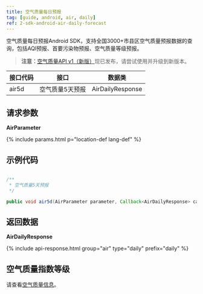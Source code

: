 ```yaml
---
title: 空气质量每日预报
tag: [guide, android, air, daily]
ref: 2-sdk-android-air-daily-forecast
---
```


空气质量每日预报Android SDK，支持全国3000+市县区空气质量预报数据的查询，包括AQI预报、首要污染物预报、空气质量等级预报。

> **注意：**[空气质量API v1（新版）](/docs/api/air-quality/)现已发布，请尝试使用并升级到新版本。

| 接口代码| 接口             | 数据类       |
| ------------------- | -------- | ------------ |
| air5d| 空气质量5天预报  | AirDailyResponse |

## 请求参数

**AirParameter**

{% include params.html p="location-def lang-def" %}

## 示例代码

```java

/**
 * 空气质量5天预报
 */

public void air5d(AirParameter parameter, Callback<AirDailyResponse> callback);

```

## 返回数据

**AirDailyResponse**

{% include api-response.html group="air" type="daily"  prefix="daily" %}

<!-- | 属性        | 说明                       | 示例值                |
| ----------- | -------------------------- | --------------------- |
| getCode     | 参考[状态码](/docs/resource/status-code/)                    | 200  |
| getUpdateTime | 接口更新时间             | 2017-10-25T04:34+08:00     |
| getFxLink     | 所查询城市的天气预报网页 | https://www.qweather.com/air/beijing-101010100.html |
| getDaily | 空气质量 AQI 5天预报       | List&lt;AirDaily&gt; |
| getRefer    | Refer 数据来源以及数据授权 | Refer                 |

**Refer**

| 属性        | 说明        | 类型                | 示例值        |
| ---------- | ----------- | ------------------ | ------------ |
| getSources | 原始数据来源  | List&lt;String&gt; | QWeather     |
| getLicense | 使用许可     | List&lt;String&gt; | QWeather Developers License |

**AirDaily**

| 属性        | 说明                          | 示例值     |
| ----------- | ----------------------------- | ---------- |
| getFxDate   | 预报日期,格式yyyy-MM-dd       | 2017-08-09 |
| getAqi      | 空气质量指数，AQI和PM25的关系 | 74         |
| getPrimary  | 主要污染物                    | PM2.5       |
| getLevel    | 实时空气质量指数等级          | 2          |
| getCategory | 实时空气质量指数级别          | 良         | -->

## 空气质量指数等级

请查看[空气质量信息](/docs/resource/air-info/)。
